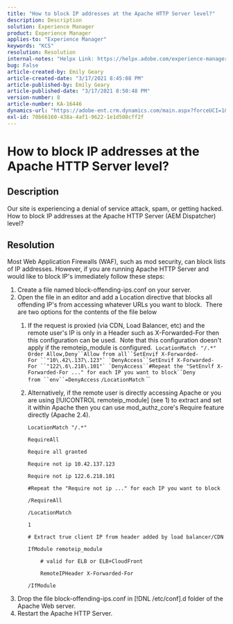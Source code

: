```yaml
---
title: "How to block IP addresses at the Apache HTTP Server level?"
description: Description
solution: Experience Manager
product: Experience Manager
applies-to: "Experience Manager"
keywords: "KCS"
resolution: Resolution
internal-notes: "Helpx Link: https://helpx.adobe.com/experience-manager/kb/block-ips-apache-http-server.html#remoteip_module"
bug: False
article-created-by: Emily Geary
article-created-date: "3/17/2021 8:45:08 PM"
article-published-by: Emily Geary
article-published-date: "3/17/2021 8:50:48 PM"
version-number: 8
article-number: KA-16446
dynamics-url: "https://adobe-ent.crm.dynamics.com/main.aspx?forceUCI=1&pagetype=entityrecord&etn=knowledgearticle&id=ad7893a3-6187-eb11-a812-000d3a593216"
exl-id: 70b66160-438a-4af1-9622-1e1d508cff2f
---
```

# How to block IP addresses at the Apache HTTP Server level?

## Description


Our site is experiencing a denial of service attack, spam, or getting hacked. How to block IP addresses at the Apache HTTP Server (AEM Dispatcher) level?


## Resolution


Most Web Application Firewalls (WAF), such as mod security, can block lists of IP addresses. However, if you are running Apache HTTP Server and would like to block IP's immediately follow these steps:

1. Create a file named block-offending-ips.conf on your server.
2. Open the file in an editor and add a Location directive that blocks all offending IP's from accessing whatever URLs you want to block.  There are two options for the contents of the file below
   1. If the request is proxied (via CDN, Load Balancer, etc) and the remote user's IP is only in a Header such as X-Forwarded-For then this configuration can be used.  Note that this configuration doesn't apply if the remoteip_module is configured.  `LocationMatch ` `"/.*"` ```Order Allow,Deny``Allow from all``SetEnvif X-Forwarded-For ``"10\.42\.137\.123"` `DenyAccess``SetEnvif X-Forwarded-For ``"122\.6\.218\.101"` `DenyAccess``#Repeat the "SetEnvlf X-Forwarded-For ..." for each IP you want to block``Deny from ``env``=DenyAccess``` `/LocationMatch` &grave;&grave;
   2. Alternatively, if the remote user is directly accessing Apache or you are using [!UICONTROL remoteip_module] (see 1) to extract and set it within Apache then you can use mod_authz_core's Require feature directly (Apache 2.4).


      `LocationMatch "/.*"`


      `RequireAll`


      `Require all granted`


      `Require not ip 10.42.137.123`


      `Require not ip 122.6.218.101`


      `#Repeat the "Require not ip ..." for each IP you want to block`


      `/RequireAll`


      `/LocationMatch`


      `1`


      `# Extract true client IP from header added by load balancer/CDN`


      `IfModule remoteip_module`


      `    # valid for ELB or ELB+CloudFront`


      `    RemoteIPHeader X-Forwarded-For`


      `/IfModule`
3. Drop the file block-offending-ips.conf in [!DNL /etc/conf].d folder of the Apache Web server.
4. Restart the Apache HTTP Server.
